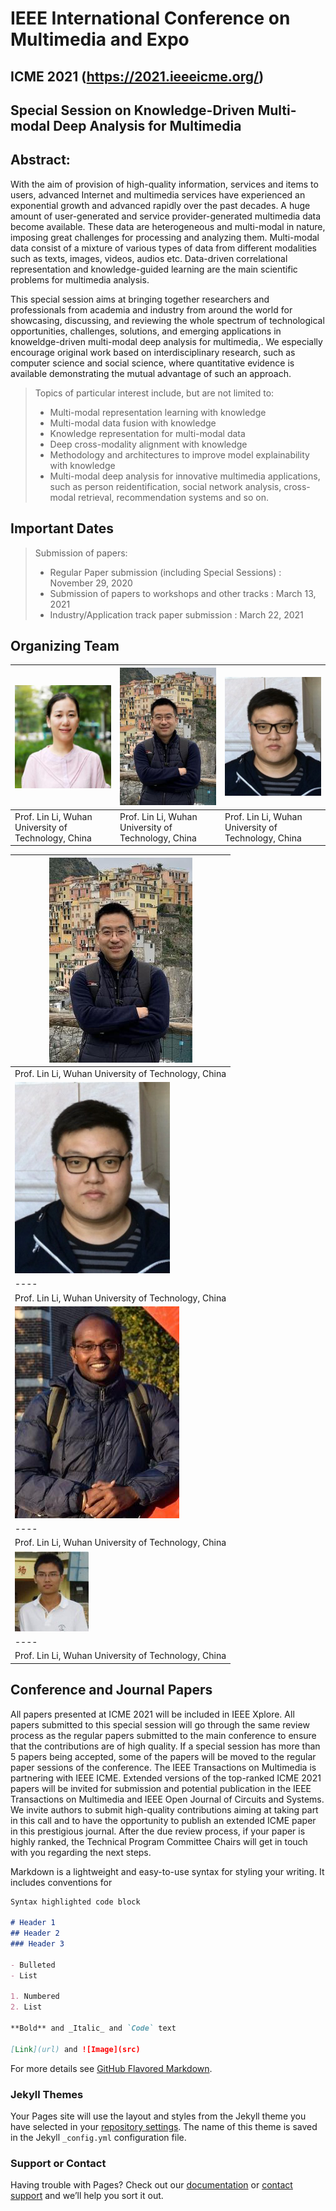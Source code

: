# IEEE International Conference on Multimedia and Expo
## ICME 2021 (https://2021.ieeeicme.org/) 
## Special Session on Knowledge-Driven Multi-modal Deep Analysis for Multimedia

## Abstract:

With the aim of provision of high-quality information, services and items to users, advanced Internet and multimedia services have experienced an exponential growth and advanced rapidly over the past decades. A huge amount of user-generated and service provider-generated multimedia data become available. These data are heterogeneous and multi-modal in nature, imposing great challenges for processing and analyzing them. Multi-modal data consist of a mixture of various types of data from different modalities such as texts, images, videos, audios etc. Data-driven correlational representation and knowledge-guided learning are the main scientific problems for multimedia analysis. 

This special session aims at bringing together researchers and professionals from academia and industry from around the world for showcasing, discussing, and reviewing the whole spectrum of technological opportunities, challenges, solutions, and emerging applications in knoweldge-driven multi-modal deep analysis for multimedia,. We especially encourage original work based on interdisciplinary research, such as computer science and social science, where quantitative evidence is available demonstrating the mutual advantage of such an approach. 

> Topics of particular interest include, but are not limited to:
> * Multi-modal representation learning with knowledge
> * Multi-modal data fusion with knowledge 
> * Knowledge representation for multi-modal data  
> * Deep cross-modality alignment with knowledge
> * Methodology and architectures to improve model explainability with knowledge
> * Multi-modal deep analysis for innovative multimedia applications, such as person reidentification, social network analysis, cross-modal retrieval, recommendation systems and so on.

## Important Dates

> Submission of papers:
> * Regular Paper submission (including Special Sessions) : November 29, 2020
> * Submission of papers to workshops and other tracks : March 13, 2021
> * Industry/Application track paper submission : March 22, 2021

## Organizing Team

| ![avatar](/picture/1.png) |![avatar](/picture/2.png) |![avatar](/picture/3.png) |
|  ----  | ----  | ----  |
|  Prof. Lin Li, Wuhan University of Technology, China |Prof. Lin Li, Wuhan University of Technology, China |Prof. Lin Li, Wuhan University of Technology, China |


| ![avatar](/picture/2.png) |
|  ----  |
|  Prof. Lin Li, Wuhan University of Technology, China |
| ![avatar](/picture/3.png) |
|  ----  |
|  Prof. Lin Li, Wuhan University of Technology, China |
| ![avatar](/picture/4.png) |
|  ----  |
|  Prof. Lin Li, Wuhan University of Technology, China |
| ![avatar](/picture/5.png) |
|  ----  |
|  Prof. Lin Li, Wuhan University of Technology, China |



## Conference and Journal Papers
All papers presented at ICME 2021 will be included in IEEE Xplore. All papers submitted to this special session will go through the same review process as the regular papers submitted to the main conference to ensure that the contributions are of high quality. If a special session has more than 5 papers being accepted, some of the papers will be moved to the regular paper sessions of the conference.
The IEEE Transactions on Multimedia is partnering with IEEE ICME. Extended versions of the top-ranked ICME 2021 papers will be invited for submission and potential publication in the IEEE Transactions on Multimedia and IEEE Open Journal of Circuits and Systems. We invite authors to submit high-quality contributions aiming at taking part in this call and to have the opportunity to publish an extended ICME paper in this prestigious journal. After the due review process, if your paper is highly ranked, the Technical Program Committee Chairs will get in touch with you regarding the next steps.




Markdown is a lightweight and easy-to-use syntax for styling your writing. It includes conventions for

```markdown
Syntax highlighted code block

# Header 1
## Header 2
### Header 3

- Bulleted
- List

1. Numbered
2. List

**Bold** and _Italic_ and `Code` text

[Link](url) and ![Image](src)
```

For more details see [GitHub Flavored Markdown](https://guides.github.com/features/mastering-markdown/).

### Jekyll Themes

Your Pages site will use the layout and styles from the Jekyll theme you have selected in your [repository settings](https://github.com/zhangmengjing/test2.github.io/settings). The name of this theme is saved in the Jekyll `_config.yml` configuration file.

### Support or Contact

Having trouble with Pages? Check out our [documentation](https://docs.github.com/categories/github-pages-basics/) or [contact support](https://github.com/contact) and we’ll help you sort it out.
